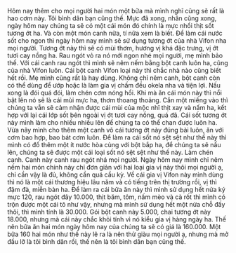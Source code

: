 Hôm nay thêm cho mọi người hai món một bữa mà mình nghĩ cũng sẽ rất là hao cơm này. Tôi bình dân bạn cũng thế.  Mực đã xong, nhân cũng xong, ngày hôm nay chúng ta sẽ có một cái món đó chính là mực nhồi thịt sốt tương ớt ha. Và còn một món canh nữa, tí nữa xem là biết. Để làm cái nước sốt cho ngon thì ngày hôm nay mình sẽ sử dụng tương ớt của nhà Vifon nha mọi người. Tương ớt này thì sẽ có mùi thơm, hương vị khá đặc trưng, vị ớt tươi cay nồng ha.  Rau ngót vỏ ra nó mới ngon nhé mọi người, mẹ mình bảo thế. Với cái canh rau ngót thì mình sẽ nêm nếm bằng bột canh luôn ha, cũng của nhà Vifon luôn. Cái bột canh Vifon loại này thì chắc nhà nào cũng biết hết rồi. Mẹ mình cũng rất là hay dùng. Không chỉ nêm canh, bột canh còn có thể dùng để ướp hoặc là làm gia vị chấm đều okela nha và tiện lợi. Nấu xong là đói quá đói, làm chén cơm nóng hổi.  Khi mà ăn cái món này thì nổi bật lên nó sẽ là cái mùi mực ha, thơm thoang thoảng. Cắn một miếng vào thì chúng ta vẫn sẽ cảm nhận được cái mùi của mộc nhĩ thịt xay và nấm ha, kết hợp với lại cái lớp sốt bên ngoài vị ớt tươi cay nồng, quá đã.  Cái sốt tương ớt này mình làm cho nhiều nhiều lên để chúng ta có thể chan được luôn ha. Vừa nãy mình cho thêm một canh vô cái tương ớt này đúng bài luôn, ăn với cơm bao hợp, bao bát cơm luôn.  Để làm ra cái sốt nó sệt sệt như thế này thì mình có đổ thêm một ít nước hòa cùng với bột bắp ha, để chúng ta sẽ nấu lên, chúng ta sẽ được một cái loại sốt nó sệt sệt như thế này. Làm chén canh. Canh này canh rau ngót nhá mọi người. Ngày hôm nay mình chỉ nêm nếm hai món chính này chỉ đơn giản với hai loại gia vị này thôi mọi người ạ, chỉ cần vậy là đủ, không cần quá cầu kỳ. Về cái gia vị Vifon này mình dùng thì nó là một cái thương hiệu lâu năm và có tiếng trên thị trường rồi, vị thì đậm đà, miễn bàn ha.  Để làm ra cái bữa ăn này thì mình sử dụng hết nửa ký mực 120, rau ngót đây 10.000, thịt băm, tôm, nấm mèo và cà rốt thì mình có trộn được một cái tô như vậy, nhưng mà mình sử dụng hết một nửa chỗ đấy thôi, thì mình tính là 30.000. Gói bột canh này 5.000, chai tương ớt này 18.000, nhưng mà cái này chắc khỏi tính vì nó kiểu gia vị hàng ngày ha. Thế nên bữa ăn hai món ngày hôm nay của chúng ta sẽ có giá là 160.000. Một bữa 160 hai món như thế này lẽ ra là nên thử giàu mọi người ạ, nhưng mà mở đầu lỡ là tôi bình dân rồi, thế nên là tôi bình dân bạn cũng thế.